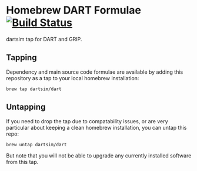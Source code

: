 Homebrew DART Formulae [![Build Status](https://travis-ci.org/dartsim/homebrew-dart.svg?branch=master)](https://travis-ci.org/dartsim/homebrew-dart)
======================
dartsim tap for DART and GRIP.

Tapping
-------
Dependency and main source code formulae are available by adding this repository as a tap to your local homebrew installation:

    brew tap dartsim/dart

Untapping
---------
If you need to drop the tap due to compatability issues, or are very particular about keeping a clean homebrew installation, you can untap this repo:

    brew untap dartsim/dart

But note that you will not be able to upgrade any currently installed software from this tap.
